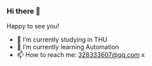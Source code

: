 ### Hi there 👋


Happy to see you! 
- 🔭 I’m currently studying in THU
- 🌱 I’m currently learning Automation
- 📫 How to reach me: 328333607@qq.com
x
